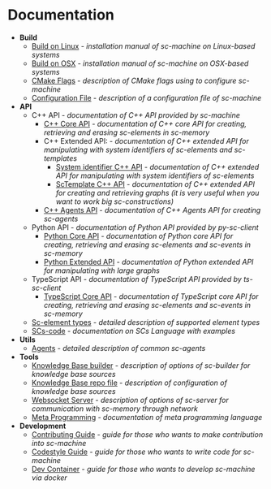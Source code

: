 # Documentation

- **Build**
    * [Build on Linux](build/linux-build.md) - *installation manual of sc-machine on Linux-based systems*
    * [Build on OSX](build/osx-build.md) - *installation manual of sc-machine on OSX-based systems*
    * [CMake Flags](build/cmake-flags.md) - *description of CMake flags using to configure sc-machine*
    * [Configuration File](build/config.md) - *description of a configuration file of sc-machine*
- **API**
    * C++ API - *documentation of C++ API provided by sc-machine*
        * [C++ Core API](sc-memory/api/cpp/core/api.md) - *documentation of C++ core API for creating, retrieving and erasing sc-elements in sc-memory*
        * C++ Extended API: - *documentation of C++ extended API for manipulating with system identifiers of sc-elements and sc-templates*
            * [System identifier C++ API](sc-memory/api/cpp/extended/helper-api.md) - *documentation of C++ extended API for manipulating with system identifiers of sc-elements*
            * [ScTemplate C++ API](sc-memory/api/cpp/extended/template-api.md) - *documentation of C++ extended API for creating and retrieving graphs (it is very useful when you want to work big sc-constructions)*
        * [C++ Agents API](sc-memory/api/cpp/agents.md) - *documentation of C++ Agents API for creating sc-agents*
    * Python API - *documentation of Python API provided by py-sc-client*
        * [Python Core API](https://github.com/ostis-ai/py-sc-client) - *documentation of Python core API for creating, retrieving and erasing sc-elements and sc-events in sc-memory*
        * [Python Extended API](https://github.com/ostis-ai/py-sc-kpm) - *documentation of Python extended API for manipulating with large graphs*
    * TypeScript API - *documentation of TypeScript API provided by ts-sc-client*
        * [TypeScript Core API](https://github.com/ostis-ai/ts-sc-client) - *documentation of TypeScript core API for creating, retrieving and erasing sc-elements and sc-events in sc-memory*
    * [Sc-element types](scs/sc-element-types.md) - *detailed description of supported element types*
    * [SCs-code](scs/scs.md) - *documentation on SCs Language with examples*
- **Utils**
    * [Agents](sc-kpm/kpm.md) - *detailed description of common sc-agents*
- **Tools**
    * [Knowledge Base builder](sc-tools/sc-builder.md) - *description of options of sc-builder for knowledge base sources*
    * [Knowledge Base repo file](sc-tools/kb-repo-file.md) - *description of configuration of knowledge base sources*
    * [Websocket Server](sc-tools/sc-server.md) - *description of options of sc-server for communication with sc-memory through network*
    * [Meta Programming](sc-tools/cpp-meta.md) - *documentation of meta programming language*
- **Development**
    * [Contributing Guide](https://github.com/ostis-ai/sc-machine/blob/main/CONTRIBUTING.md) - *guide for those who wants to make contribution into sc-machine*
    * [Codestyle Guide](dev/codestyle.md) - *guide for those who wants to write code for sc-machine*
    * [Dev Container](dev/devcontainer.md) - *guide for those who wants to develop sc-machine via docker*
